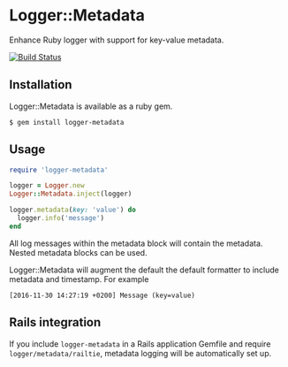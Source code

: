 # Logger::Metadata

Enhance Ruby logger with support for key-value metadata.

[![Build Status](https://travis-ci.org/smartlyio/logger-metadata.svg?branch=master)](https://travis-ci.org/smartlyio/logger-metadata)

## Installation

Logger::Metadata is available as a ruby gem.

    $ gem install logger-metadata

## Usage

```ruby
require 'logger-metadata'

logger = Logger.new
Logger::Metadata.inject(logger)

logger.metadata(key: 'value') do
  logger.info('message')
end
```

All log messages within the metadata block will contain the metadata. Nested
metadata blocks can be used.

Logger::Metadata will augment the default the default formatter to include
metadata and timestamp. For example

```
[2016-11-30 14:27:19 +0200] Message (key=value)
```

## Rails integration

If you include `logger-metadata` in a Rails application Gemfile and require
`logger/metadata/railtie`, metadata logging will be automatically set up.
